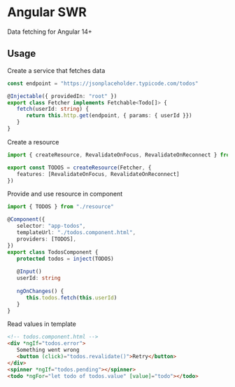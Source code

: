 # Angular SWR

Data fetching for Angular 14+

## Usage

Create a service that fetches data

```ts
const endpoint = "https://jsonplaceholder.typicode.com/todos"

@Injectable({ providedIn: "root" })
export class Fetcher implements Fetchable<Todo[]> {
   fetch(userId: string) {
      return this.http.get(endpoint, { params: { userId }})
   }
}
```

Create a resource

```ts
import { createResource, RevalidateOnFocus, RevalidateOnReconnect } from "@mmuscat/angular-swr"

export const TODOS = createResource(Fetcher, {
   features: [RevalidateOnFocus, RevalidateOnReconnect]
})
```

Provide and use resource in component

```ts
import { TODOS } from "./resource"

@Component({
   selector: "app-todos",
   templateUrl: "./todos.component.html",
   providers: [TODOS],
})
export class TodosComponent {
   protected todos = inject(TODOS)
   
   @Input()
   userId: string
   
   ngOnChanges() {
      this.todos.fetch(this.userId)
   }
}
```

Read values in template

```html
<!-- todos.component.html -->
<div *ngIf="todos.error">
   Something went wrong
   <button (click)="todos.revalidate()">Retry</button>
</div>
<spinner *ngIf="todos.pending"></spinner>
<todo *ngFor="let todo of todos.value" [value]="todo"></todo>
```
